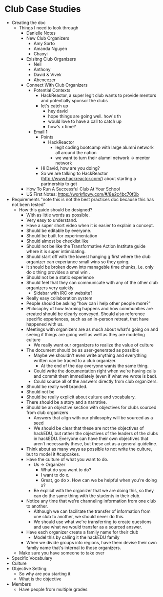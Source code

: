 # Club Case Studies

- Creating the doc
  - Things I need to look through
    - Danielle Notes
    - New Club Organizers
      - Amy Sorto
      - Amanda Nguyen
      - Chaoyi
    - Exisitng Club Organizers
      - Neil
      - Anthony
      - David & Vivek
      - Abeneezer
    - Connect With Club Organizers
      - Potential Contexts
        - HackReactor, a super legit club wants to provide mentors and
          potentially sponsor the clubs
        - let's catch up
          - hey david
          - hope things are going well. how's th
          - would love to have a call to catch up
          - how's x time?
      - Email 1
        - Points
          - HackReactor
            - legit coding bootcamp with large alumni network all around the
              nation
            - we want to turn their alumni network -> mentor network
        - Hi David, how are you doing?
        - So we are talking to HackReactor (http://www.hackreactor.com/) about
          starting a partnership to get
    - How To Run A Successful Club At Your School
    - US First Notes: https://workflowy.com/#/8e2c4bc70f0b
- Requirements
  "note this is not the best practices doc because this has not been tested"
  - How this guide should be designed?
    - With as little words as possible.
    - Very easy to understand.
    - Have a super short video when it is easier to explain a concept.
    - Should be editable by everyone.
    - Should be built for experimentation
    - Should almost be checklist like
    - Should not be like the Transformative Action Institute guide where it is
      super intimidating.
    - Should start off with the lowest hanging g first where the club organizer
      can experiance small wins so they going.
    - It should be broken down into manageble time chunks, i.e. only do x thing
      provides a smal win .
    - Should not be a static experience
    - Should feel that they can communicate with any of the other club
      organizers very quickly
      - Sidebar with IRC on website?
    - Really easy collaboration system
    - People should be asking "how can i help other people more?"
    - Philosophy of how learning happens and how communities are created should
      be clearly conveyed. Should also reference specific experiences, such as
      an in-person retreat, that have happened with us.
    - Meetings with organizers are as much about what's going on and seeing if
      things are going well as well as they are modeling culture
      - We really want our organizers to realize the value of culture
    - The document should be as user-generated as possible
      - Maybe we shouldn't even write anything and everything written can be
        traced to a club organizer.
        - At the end of the day everyone wants the same thing.
      - Could write the documentation right when we're having calls and commit
        them immediately (even if what we wrote is bad).
      - Could source all of the answers directly from club organizers.
    - Should be really well branded.
    - Should not be
    - Should be really explicit about culture and vocabulary.
    - There should be a story and a narrative.
    - Should be an objective section with objectives for clubs sourced from club
      organizers
      - Answers that align with our philosophy will be sourced as a seed
      - We should be clear that these are not the objectives of hackEDU, but
        rather the objectives of the leaders of the clubs in hackEDU. Everyone
        can have their own objectives that aren't necessarily these, but these
        act as a general guideline.
    - Think about as many ways as possible to not write the culture, but to
      model it #cupcakes.
    - Have the culture of what you want to do.
      - Us -> Organizer
        - What do you want to do?
        - I want to do x.
        - Great, go do x. How can we be helpful when you're doing x?
      - Be explicit with the organizer that we are doing this, so they can do
        the same thing with the students in their club.
    - Notice any time that we're channeling information from one club to
      another.
      - Although we can facilitate the transfer of information from one club to
        another, we should never do this.
      - We should use what we're transferring to create questions and use what
        we would transfer as a sourced answer.
    - Have each organizer create a family name for their club
      - Model this by calling it the hackEDU family
    - When we divide groups into regions, have them devise their own family name
      that's internal to those organizers.
  - Make sure you have someone to take over
- Specific Vocabulary
- Culture
- Objective Setting
  - So why are you starting it
  - What is the objective
- Members
  - Have people from multiple grades
